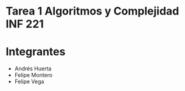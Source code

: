 # Tarea 1 Algoritmos y Complejidad INF 221

# Integrantes
* Andrés Huerta
* Felipe Montero
* Felipe Vega

